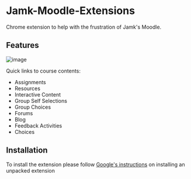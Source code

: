 # Jamk-Moodle-Extensions
Chrome extension to help with the frustration of Jamk's Moodle.

## Features
![image](https://github.com/jaakop/Jamk-Moodle-Extensions/assets/10682098/12a52fb3-a1c4-4840-9b53-b3e237cb5820)

Quick links to course contents:
- Assignments
- Resources
- Interactive Content
- Group Self Selections
- Group Choices
- Forums
- Blog
- Feedback Activities
- Choices

## Installation
To install the extension please follow [Google's instructions](https://developer.chrome.com/docs/extensions/get-started/tutorial/hello-world#load-unpacked) on installing an unpacked extension
